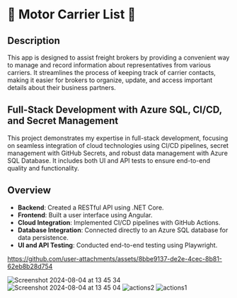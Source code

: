 # :truck: Motor Carrier List :articulated_lorry:

## **Description**

This app is designed to assist freight brokers by providing a convenient way to manage and record information about representatives from various carriers. It streamlines the process of keeping track of carrier contacts, making it easier for brokers to organize, update, and access important details about their business partners.

## **Full-Stack Development with Azure SQL, CI/CD, and Secret Management**

This project demonstrates my expertise in full-stack development, focusing on seamless integration of cloud technologies using CI/CD pipelines, secret management with GitHub Secrets, and robust data management with Azure SQL Database. It includes both UI and API tests to ensure end-to-end quality and functionality.

## **Overview**

- **Backend**: Created a RESTful API using .NET Core.
- **Frontend**: Built a user interface using Angular.
- **Cloud Integration**: Implemented CI/CD pipelines with GitHub Actions.
- **Database Integration**: Connected directly to an Azure SQL database for data persistence.
- **UI and API Testing**: Conducted end-to-end testing using Playwright.




https://github.com/user-attachments/assets/8bbe9137-de2e-4cec-8b81-62eb8b28d754

![Screenshot 2024-08-04 at 13 45 34](https://github.com/user-attachments/assets/09e4505b-d814-4813-97f6-abec05e8b9f9)
![Screenshot 2024-08-04 at 13 45 04](https://github.com/user-attachments/assets/ff50b2cf-e237-4fa5-ad05-6231c1ef45e1)
![actions2](https://github.com/user-attachments/assets/73eaf15b-6482-48b6-8a66-ddf9a309a852)
![actions1](https://github.com/user-attachments/assets/7542ac76-5230-45e4-9c8c-3988a13a334a)
